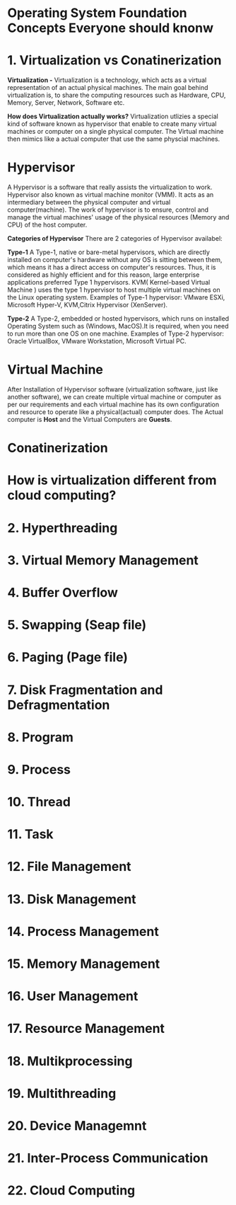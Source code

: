 # Operating System Foundation Concepts Everyone should knonw
# 1. Virtualization vs Conatinerization

**Virtualization -** Virtualization is a technology, which acts as a virtual representation of an actual physical machines. The main goal behind virtualization is, to share the computing resources such as Hardware, CPU, Memory, Server, Network, Software etc.

**How does Virtualization actually works?**
Virtualization utlizies a special kind of software known as hypervisor that enable to create many virtual machines or computer on a single physical computer. The Virtual machine then mimics like a actual computer that use the same physcial machines.

# Hypervisor
A Hypervisor is a software that really assists the virtualization to work. Hypervisor also known as virtual machine monitor (VMM). It acts as an intermediary between the physical computer and virtual computer(machine).
The work of hypervisor is to ensure, control and manage the virtual machines' usage of the physical resources (Memory and CPU) of the host computer.

**Categories of Hypervisor**
There are 2 categories of Hypervisor availabel:

**Type-1**
A Type-1, native or bare-metal hypervisors, which are directly installed on computer's hardware without any OS is sitting between them, which means it has a direct access on computer's resources. Thus, it is considered as highly efficient and for this reason, large enterprise applications preferred Type 1 hypervisors. KVM( Kernel-based Virtual Machine ) uses the type 1 hypervisor to host multiple virtual machines on the Linux operating system. Examples of Type-1 hypervisor: VMware ESXi, Microsoft Hyper-V, KVM,Citrix Hypervisor (XenServer).

**Type-2**
A Type-2, embedded or hosted hypervisors, which runs on installed Operating System such as (Windows, MacOS).It is required, when you need to run more than one OS on one machine.
Examples of Type-2 hypervisor: Oracle VirtualBox, VMware Workstation, Microsoft Virtual PC.

# Virtual Machine
After Installation of Hypervisor software (virtualization software, just like another software), we can create multiple virtual machine or computer as per our requirements and each virtual machine has its own configuration and resource to operate like a physical(actual) computer does. The Actual computer is **Host** and the Virtual Computers are **Guests**.

# Conatinerization

# How is virtualization different from cloud computing?
# 2. Hyperthreading
# 3. Virtual Memory Management
# 4. Buffer Overflow
# 5. Swapping (Seap file)
# 6. Paging (Page file)
# 7. Disk Fragmentation and Defragmentation
# 8. Program
# 9. Process
# 10. Thread
# 11. Task
# 12. File Management
# 13. Disk Management
# 14. Process Management
# 15. Memory Management
# 16. User Management
# 17. Resource Management
# 18. Multikprocessing
# 19. Multithreading
# 20. Device Managemnt
# 21. Inter-Process Communication
# 22. Cloud Computing

